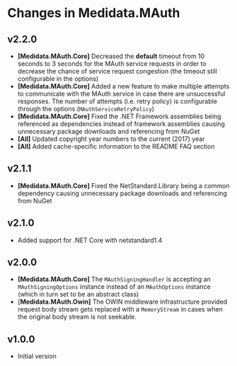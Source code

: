 # Changes in Medidata.MAuth

## v2.2.0
- **[Medidata.MAuth.Core]** Decreased the **default** timeout from 10 seconds to 3 seconds for the MAuth service
requests in order to decrease the chance of service request congestion (the timeout still configurable in the options)
- **[Medidata.MAuth.Core]** Added a new feature to make multiple attempts to communicate with the MAuth service in case
there are unsuccessful responses. The number of attempts (i.e. retry policy) is configurable through the options
(`MAuthServiceRetryPolicy`)
- **[Medidata.MAuth.Core]** Fixed the .NET Framework assemblies being referenced as dependencies instead of
framework assemblies causing unnecessary package downloads and referencing from NuGet
- **[All]** Updated copyright year numbers to the current (2017) year
- **[All]** Added cache-specific information to the README FAQ section

## v2.1.1
- **[Medidata.MAuth.Core]** Fixed the NetStandard.Library being a common dependency causing unnecessary package
downloads and referencing from NuGet

## v2.1.0
- Added support for .NET Core with netstandard1.4

## v2.0.0
- **[Medidata.MAuth.Core]** The `MAuthSigningHandler` is accepting an `MAuthSigningOptions` instance instead of
an `MAuthOptions` instance (which in turn set to be an abstract class)
- [**Medidata.MAuth.Owin]** The OWIN middleware infrastructure provided request body stream gets replaced 
with a `MemoryStream` in cases when the original body stream is not seekable.

## v1.0.0
- Initial version